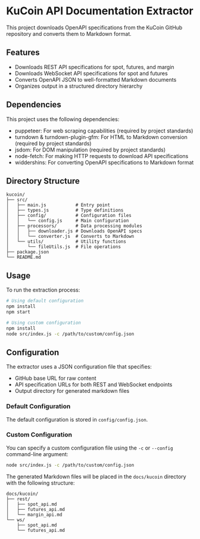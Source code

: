 # KuCoin API Documentation Extractor

This project downloads OpenAPI specifications from the KuCoin GitHub repository and converts them to Markdown format.

## Features

- Downloads REST API specifications for spot, futures, and margin
- Downloads WebSocket API specifications for spot and futures
- Converts OpenAPI JSON to well-formatted Markdown documents
- Organizes output in a structured directory hierarchy

## Dependencies

This project uses the following dependencies:

- puppeteer: For web scraping capabilities (required by project standards)
- turndown & turndown-plugin-gfm: For HTML to Markdown conversion (required by project standards)
- jsdom: For DOM manipulation (required by project standards)
- node-fetch: For making HTTP requests to download API specifications
- widdershins: For converting OpenAPI specifications to Markdown format

## Directory Structure

```
kucoin/
├── src/
│   ├── main.js           # Entry point
│   ├── types.js          # Type definitions
│   ├── config/           # Configuration files
│   │   └── config.js     # Main configuration
│   ├── processors/       # Data processing modules
│   │   ├── downloader.js # Downloads OpenAPI specs
│   │   └── converter.js  # Converts to Markdown
│   └── utils/            # Utility functions
│       └── fileUtils.js  # File operations
├── package.json
└── README.md
```

## Usage

To run the extraction process:

```bash
# Using default configuration
npm install
npm start

# Using custom configuration
npm install
node src/index.js -c /path/to/custom/config.json
```

## Configuration

The extractor uses a JSON configuration file that specifies:

- GitHub base URL for raw content
- API specification URLs for both REST and WebSocket endpoints
- Output directory for generated markdown files

### Default Configuration

The default configuration is stored in `config/config.json`.

### Custom Configuration

You can specify a custom configuration file using the `-c` or `--config` command-line argument:

```bash
node src/index.js -c /path/to/custom/config.json
```

The generated Markdown files will be placed in the `docs/kucoin` directory with the following structure:

```
docs/kucoin/
├── rest/
│   ├── spot_api.md
│   ├── futures_api.md
│   └── margin_api.md
└── ws/
    ├── spot_api.md
    └── futures_api.md
```
